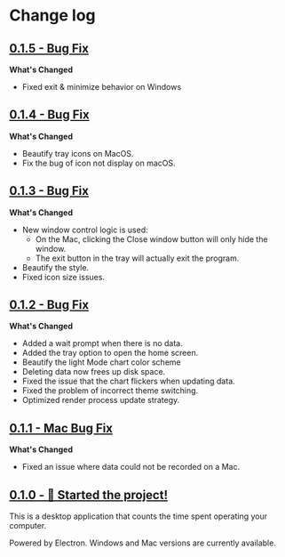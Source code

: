 # Change log

## [0.1.5 - Bug Fix](https://github.com/Jannchie/active-time/releases/tag/v0.1.5)

**What's Changed**

- Fixed exit & minimize behavior on Windows

## [0.1.4 - Bug Fix](https://github.com/Jannchie/active-time/releases/tag/v0.1.4)

**What's Changed**

- Beautify tray icons on MacOS.
- Fix the bug of icon not display on macOS.

## [0.1.3 - Bug Fix](https://github.com/Jannchie/active-time/releases/tag/v0.1.3)

**What's Changed**

- New window control logic is used:
  - On the Mac, clicking the Close window button will only hide the window.
  - The exit button in the tray will actually exit the program.
- Beautify the style.
- Fixed icon size issues.

## [0.1.2 - Bug Fix](https://github.com/Jannchie/active-time/releases/tag/v0.1.2)

**What's Changed**

- Added a wait prompt when there is no data.
- Added the tray option to open the home screen.
- Beautify the light Mode chart color scheme
- Deleting data now frees up disk space.
- Fixed the issue that the chart flickers when updating data.
- Fixed the problem of incorrect theme switching.
- Optimized render process update strategy.

## [0.1.1 - Mac Bug Fix](https://github.com/Jannchie/active-time/releases/tag/v0.1.1)

**What's Changed**

- Fixed an issue where data could not be recorded on a Mac.

## [0.1.0 - 🚀 Started the project!](https://github.com/Jannchie/active-time/releases/tag/v0.1.0)

This is a desktop application that counts the time spent operating your computer.

Powered by Electron. Windows and Mac versions are currently available.
